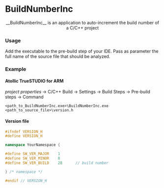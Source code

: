 # BuildNumberInc

<p align="center">
__BuildNumberInc__ is an application to auto-increment the build number of a C/C++ project
</p>

### Usage

Add the executable to the pre-build step of your IDE.
Pass as parameter the full name of the source file that should be analyzed.

### Example

#### Atollic TrueSTUDIO for ARM

_project properties_ -> C/C++ Build -> Settings -> Build Steps -> Pre-build steps -> Command
```
<path_to_BuildNumberInc.exe>\BuildNumberInc.exe <path_to_source_file>\version.h
```

#### Version file

```cpp
#ifndef VERSION_H
#define VERSION_H

namespace YourNamespace {

#define SW_VER_MAJOR	1
#define SW_VER_MINOR	8
#define SW_VER_BUILD	28		// build number

} /* namespace */

#endif // VERSION_H
```

